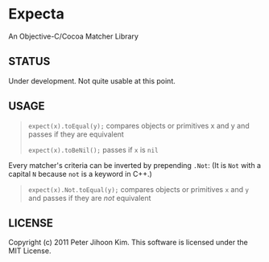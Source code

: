 # Expecta

An Objective-C/Cocoa Matcher Library

## STATUS

Under development. Not quite usable at this point.

## USAGE

>`expect(x).toEqual(y);` compares objects or primitives x and y and passes if they are equivalent
>
>`expect(x).toBeNil();` passes if `x` is `nil`

Every matcher's criteria can be inverted by prepending `.Not`: (It is `Not` with a capital `N` because `not` is a keyword in C++.)

>`expect(x).Not.toEqual(y);` compares objects or primitives `x` and `y` and passes if they are *not* equivalent

## LICENSE

Copyright (c) 2011 Peter Jihoon Kim. This software is licensed under the MIT License.
